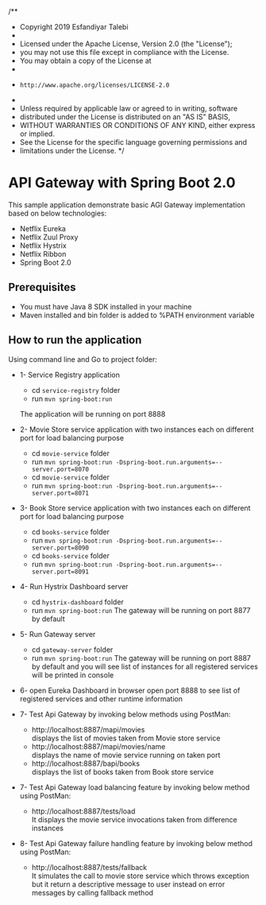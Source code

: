/**
 * Copyright 2019 Esfandiyar Talebi
 *
 * Licensed under the Apache License, Version 2.0 (the "License");
 * you may not use this file except in compliance with the License.
 * You may obtain a copy of the License at
 *
 *     http://www.apache.org/licenses/LICENSE-2.0
 *
 * Unless required by applicable law or agreed to in writing, software
 * distributed under the License is distributed on an "AS IS" BASIS,
 * WITHOUT WARRANTIES OR CONDITIONS OF ANY KIND, either express or implied.
 * See the License for the specific language governing permissions and
 * limitations under the License.
 */

# API Gateway with Spring Boot 2.0    

This sample application demonstrate basic AGI Gateway implementation based on below technologies:
*   Netflix Eureka
*   Netflix Zuul Proxy
*   Netflix Hystrix
*   Netflix Ribbon
*   Spring Boot 2.0 

## Prerequisites
   * You must have Java 8 SDK installed in your machine
   * Maven installed and bin folder is added to %PATH environment variable
   
## How to run the application
 
 Using command line and Go to project folder:
* 1- Service Registry application
    * cd `service-registry` folder 
    * run `mvn spring-boot:run `   
 
  The application will be running on port 8888  
* 2- Movie Store service application with two instances each on different port for load balancing purpose   
   * cd `movie-service` folder
   * run `mvn spring-boot:run -Dspring-boot.run.arguments=--server.port=8070`   
   * cd `movie-service` folder
   * run `mvn spring-boot:run -Dspring-boot.run.arguments=--server.port=8071`
  
* 3- Book Store service application with two instances each on different port for load balancing purpose
   * cd `books-service` folder
   * run `mvn spring-boot:run -Dspring-boot.run.arguments=--server.port=8090`   
   * cd `books-service` folder
   * run `mvn spring-boot:run -Dspring-boot.run.arguments=--server.port=8091`

* 4- Run Hystrix Dashboard server
   * cd `hystrix-dashboard` folder
   * run `mvn spring-boot:run`
   The gateway will be running on port 8877 by default
           
* 5- Run Gateway server
   * cd `gateway-server` folder
   * run `mvn spring-boot:run`
   The gateway will be running on port 8887 by default and you will see list of instances for all registered services will be printed in console
              
* 6- open Eureka Dashboard in browser open port 8888 to see list of registered services and other runtime information
      
* 7- Test Api Gateway by invoking below methods using PostMan: 
   * http://localhost:8887/mapi/movies   
   displays the list of movies taken from Movie store service
   * http://localhost:8887/mapi/movies/name  
   displays the name of movie service running on taken port
   * http://localhost:8887/bapi/books  
   displays the list of books taken from Book store service
          
* 7- Test Api Gateway load balancing feature by invoking below method using PostMan: 
   * http://localhost:8887/tests/load   
      It displays the movie service invocations taken from difference instances            

* 8- Test Api Gateway failure handling feature by invoking below method using PostMan: 
   * http://localhost:8887/tests/fallback   
      It simulates the call to movie store service which throws exception but it return a descriptive message to user instead on error messages by calling fallback method            
            
                    